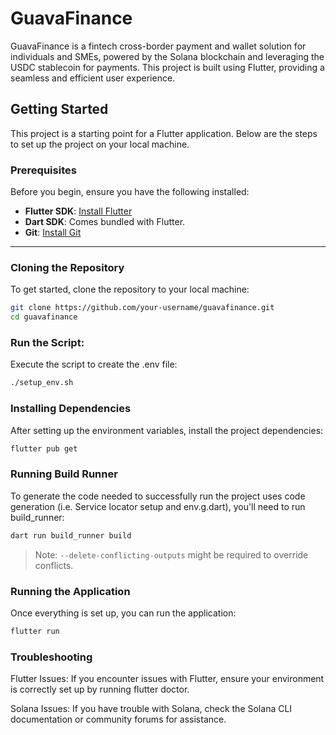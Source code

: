 # GuavaFinance

GuavaFinance is a fintech cross-border payment and wallet solution for individuals and SMEs, powered by the Solana blockchain and leveraging the USDC stablecoin for payments. This project is built using Flutter, providing a seamless and efficient user experience.

## Getting Started

This project is a starting point for a Flutter application. Below are the steps to set up the project on your local machine.

### Prerequisites

Before you begin, ensure you have the following installed:

- **Flutter SDK**: [Install Flutter](https://docs.flutter.dev/get-started/install)
- **Dart SDK**: Comes bundled with Flutter.
- **Git**: [Install Git](https://git-scm.com/downloads)

---

### Cloning the Repository

To get started, clone the repository to your local machine:

```bash
git clone https://github.com/your-username/guavafinance.git
cd guavafinance
```

### Run the Script:
Execute the script to create the .env file:
```bash
./setup_env.sh
```

### Installing Dependencies

After setting up the environment variables, install the project dependencies:
```bash
flutter pub get
```

### Running Build Runner
To generate the code needed to successfully run the project uses code generation (i.e. Service locator setup and env.g.dart), you'll need to run build_runner:
```bash
dart run build_runner build
```
> Note: `--delete-conflicting-outputs` might be required to override conflicts.

### Running the Application
Once everything is set up, you can run the application:
```bash
flutter run
```

### Troubleshooting
Flutter Issues: If you encounter issues with Flutter, ensure your environment is correctly set up by running flutter doctor.

Solana Issues: If you have trouble with Solana, check the Solana CLI documentation or community forums for assistance.


